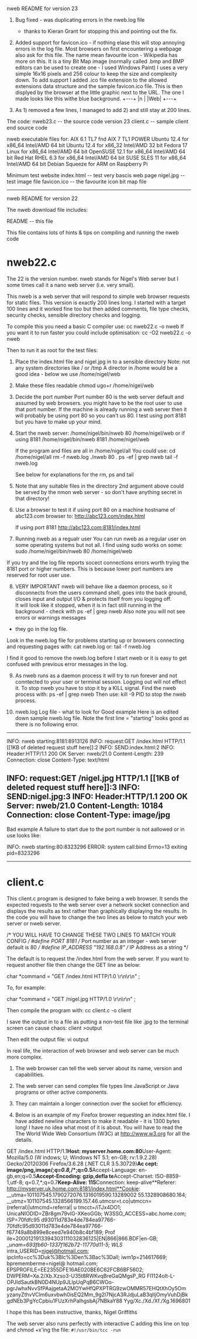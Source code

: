 nweb README for version 23

1) Bug fixed - was duplicating errors in the nweb.log file 
   - thanks to Kieran Grant for stopping this and pointing out the fix.

2) Added support for favicon.ico - if nothing elase this will stop annoying 
	errors in the log file.  Most browsers on first encountering a webpage 
	also ask for this file.  The name mean favourite icon - Wikipedia has 
	more on this.  It is a tiny Bit Map image (normally called .bmp and 
	BMP editors can be used to create one - I used Windows Paint)
	I uses a very simple 16x16 pixels and 256 colour to keep the size and 
	complexity down.
	To add support I added .ico file extension to the allowed extensions 
	data structure and the sample favicon.ico file.
	This is then displyed by the browser at the little graphic next to 
	the URL. The one I made looks like this withe blue background.
	+---+
	|n  |
	|Web|
	+---+

3) As 1) removed a few lines, I managed to add 2) and still stay at 200 lines.


The code:
	nweb23.c -- the source code version 23
	client.c -- sample client end source code

nweb executable files for: 
	AIX 6.1 TL7 fnd AIX 7 TL1   POWER 
	Ubuntu 12.4  for x86_64     Intel/AMD 64 bit
	Ubuntu 12.4  for x86_32     Intel/AMD 32 bit
	Fedora 17 Linux for x86_64  Intel/AMD 64 bit
	OpenSUSE 12.1 for x86_64    Intel/AMD 64 bit
	Red Hat RHEL 6.3 for x86_64 Intel/AMD 64 bit
	SUSE SLES 11 for x86_64     Intel/AMD 64 bit
	Debian Squeeze for ARM on Raspberry Pi 

Minimum test website
	index.html  -- test very bascis web page 
	nigel.jpg   -- test image file
	favicon.ico -- the favourite icon bit map file


-----------------

nweb README for version 22

The nweb download file includes: 

README -- this file


This file contains lots of hints & tips on compiling and running the nweb code


nweb22.c
========
The 22 is the version number. 
nweb stands for Nigel's Web server but I some times call it a nano 
web server (i.e. very small).

This nweb is a web server that will respond to simple web browser 
requests for static files.
This version is exactly 200 lines long. 
I started with a target 100 lines and it worked fine too but then 
added comments, file type checks,
security checks, sensible directory checks and logging.

To compile this you need a basic C compiler use: cc nweb22.c -o nweb
If you want it to run faster you could include optimisation: 
cc -O2 nweb22.c -o nweb

Then to run it as root for the test files:
1) Place the index.html file and nigel.jpg in to a sensible directory 
	Note: not any system directories like / or /tmp 
	A director in /home would be a good idea - below we use /home/nigel/web

2) Make these files readable
	chmod ugo+r /home/nigel/web

3) Decide the port number
	Port number 80 is the web server default and assumed by web browsers.
	you might have to be the root user to use that  port number.
	If the machine is already running a web server then it will 
	probably be using port 80 so you can't us 80.
	I test using port 8181 but you have to make up your mind.

4) Start the nweb server:  /home/nigel/bin/nweb 80   /home/nigel/web
	or if using 8181   /home/nigel/bin/nweb 8181 /home/nigel/web

	If the program and files are all in /home/nigel/all
	You could use:
		cd /home/nigel/all
		rm -f nweb.log
		./nweb 80 .
		ps -ef | grep nweb 
		tail -f nweb.log

	See below for explanations for the rm, ps and tail

5) Note that any suitable files in the directory 2nd argument above 
could be served by the nmon web server - so don't have anything secret 
in that directory!

6) Use a browser to test it if using port 80 on a machine hostname 
of abc123.com browser to:
	http://abc123.com/index.html

   If using port 8181
	http://abc123.com:8181/index.html

7) Running nweb as a regualr user
You can run nweb as a regular user on some operating systems but not all.
I find using sudo works on some: 
	sudo /home/nigel/bin/nweb 80   /home/nigel/web

If you try and the log file reports socect connections errors worth 
	trying the 8181 port or higher numbers.  This is because 
	lower port numbers are reserved for root user use.

8) VERY IMPORTANT
nweb will behave like a daemon process, so it disconnects from the 
users command shell, goes into the back ground, closes input and 
output I/O & protects itself from you logging off.  
It will look like it stopped, when it is in fact still running in 
the background - check with ps -ef | grep nweb
Also note you will not see errors or warnings messages 
- they go in the log file.

Look in the nweb.log file for problems starting up or browsers connecting 
and requesting pages with: cat nweb.log
or: tail -f nweb.log

I find it good to remove the nweb.log before I start nweb or it is easy to get confused with previous error messages in the log.

9) As nweb runs as a daemon process it will try to run forever and not 
conntected to your user or terminal session.  Logging out will not 
effect it. To stop nweb you have to stop it by a KILL signal. 
Find the nweb process with: ps -ef | grep nweb
Then use: kill -9 PID 
to stop the nweb process.


10) nweb.log Log file - what to look for
Good example
Here is an edited down sample nweb.log file. 
Note the first line = "starting" looks good as there is no following error.

----
 INFO: nweb starting:8181:8913126
 INFO: request:GET /index.html HTTP/1.1 [[1KB of deleted request stuff here]]:2
 INFO: SEND:index.html:2
 INFO: Header:HTTP/1.1 200 OK
Server: nweb/21.0
Content-Length: 239
Connection: close
Content-Type: text/html

 INFO: request:GET /nigel.jpg HTTP/1.1  [[1KB of deleted request stuff here]]:3
 INFO: SEND:nigel.jpg:3
 INFO: Header:HTTP/1.1 200 OK
Server: nweb/21.0
Content-Length: 10184
Connection: close
Content-Type: image/jpg
---- 

Bad example
A failure to start due to the port number is not aallowed or in use looks like:

 INFO: nweb starting:80:8323296
ERROR: system call:bind Errno=13 exiting pid=8323296

----


client.c
========

This client.c program is designed to fake being a web browser.
It sends the expected requests to the web server over a network 
socket connection and displays the results as text rather than 
graphically displaying the results.  In the code you will have to 
change the two lines as below to match your web server or nweb server.

/* YOU WILL HAVE TO CHANGE THESE TWO LINES TO MATCH YOUR CONFIG */
#define PORT        8181		/* Port number as an integer - web server default is 80 */
#define IP_ADDRESS "192.168.0.8"	/* IP Address as a string */

The default is to request the /index.html from the web server. 
If you want to request another file then change the GET line as below:

char *command = "GET /index.html HTTP/1.0 \r\n\r\n" ;

To, for example:

char *command = "GET /nigel.jpg HTTP/1.0 \r\n\r\n" ;


Then compile the program with: cc client.c -o client

I save the output in to a file as putting a non-test file like .jpg to the 
terminal screen can cause chaos: client >output

Then edit the output file: vi output

In real life, the interaction of web browser and web server can be 
much more complex.
1) The web browser can tell the web server about its name, version 
	and capabilities.
2) The web server can send complex file types line JavaScript or Java 
	programs or other active components.
3) They can maintain a longer connection over the socket for efficiency.

4) Below is an example of my Firefox brower requesting an index.html file. 
I have added newline characters to make it readable - it is 1300 bytes long!
I have no idea what most of it is about. 
You will have to read the The World Wide Web Consortium (W3C) at 
http://www.w3.org for all the details.

GET /index.html HTTP/1.1**Host: myserver.home.com:80**User-Agent: Mozilla/5.0 
(W indows; U; Windows NT 5.1; en-GB; rv:1.9.2.28) Gecko/20120306 Firefox/3.6.28 
(.NET CLR 3.5.30729)**Ac cept: image/png,image/*;q=0.8,*/*;q=0.5**Accept-Language: 
en-gb,en;q=0.5**Accept-Encoding: gzip,defla te**Accept-Charset: ISO-8859-1,utf-8;
q=0.7,*;q=0.7**Keep-Alive: 115**Connection: keep-alive**Referer: 
http://myserver.uk.home.com:8181/index.html**Cookie: 
__utma=101107545.1790272076.1316019590.13289002 55.1328908680.164; 
__utmz=101107545.1328566199.157.46.utmcsr=t.co|utmccn=(referral)|utmcmd=referral|
u tmcct=/iTJx4DO1; UnicaNIODID=ZBr8gm79vIG-XKeoGGb; W3SSO_ACCESS=abc.home.com; 
ISP=70fdfc95 d93011d783e4de784ea97766-70fdfc95d93011d783e4de784ea97766-f67749a8b899e8ceed7e940b8c4bf189; 
Prof ile=2000121913394303111032836125|EN|866|866.BDF|en-GB; 
__unam=693fb60-1337f162b72-11770d11-5; WLS_ intra_USERID=nigel@hotmail.com; 
ipcInfo=cc%3Duk%3Blc%3Den%3Bac%3Dall; iwm1p=214617669; bprememberme=nigel@ hotmail.com; 
EPSPROFILE=EE2355DFE16AE020BE6C62FCB6BF5602; DWPERM=Xa.2/Xb.Xzso3-U35t8RWKvqBreGaQMgsP_RG 
Fl1124oIt-L-OPJIdSautkBN0D4NUp9JLlpUqPqB6CWOo-pgrJwhxNvvSfPAajgetaA2MOYwHfQPXPTRG9zwOMMR57EHQtXhOy5Om yzanyZthvVClm6uxvbwh0isEQ2Mm_9g2l7NjcA3RJdjuLaB3qlljOmyVuhDjBkgdNEb3PgYcCpbiu1FUzXrhPalhgsbAj7NBkaY88 Yyg/Xc./Xd./Xf./Xg.1696801 


I hope this has been instructive, thanks, Nigel Griffiths

The web server also runs perfectly with interactive C adding this line on top and chmod +x'ing the file:
`#!/usr/bin/tcc -run`
